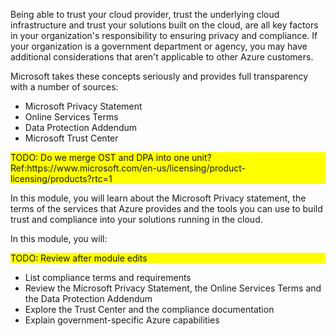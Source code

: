 Being able to trust your cloud provider, trust the underlying cloud infrastructure and trust your solutions built on the cloud, are all key factors in your organization's responsibility to ensuring privacy and compliance. If your organization is a government department or agency, you may have additional considerations that aren't applicable to other Azure customers.

Microsoft takes these concepts seriously and provides full transparency with a number of sources:

+ Microsoft Privacy Statement
+ Online Services Terms
+ Data Protection Addendum  
+ Microsoft Trust Center

<div style="background:yellow;">
TODO: Do we merge OST and DPA into one unit? Ref:https://www.microsoft.com/en-us/licensing/product-licensing/products?rtc=1
</div>

In this module, you will learn about the Microsoft Privacy statement, the terms of the services that Azure provides and the tools you can use to build trust and compliance into your solutions running in the cloud.

In this module, you will:
<div style="background:yellow;">
TODO: Review after module edits
</div>

+ List compliance terms and requirements
+ Review the Microsoft Privacy Statement, the Online Services Terms and the Data Protection Addendum
+ Explore the Trust Center and the compliance documentation 
+ Explain government-specific Azure capabilities

